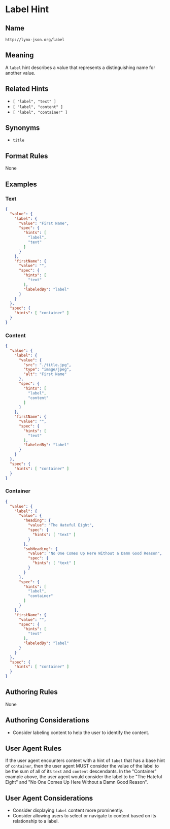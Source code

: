 # Label Hint

## Name

`http://lynx-json.org/label`

## Meaning

A `label` hint describes a value that represents a distinguishing name for another value.

## Related Hints

- `[ "label", "text" ]`
- `[ "label", "content" ]`
- `[ "label", "container" ]`

## Synonyms

- `title`

## Format Rules

None

## Examples

### Text

```json
{
  "value": {
    "label": {
      "value": "First Name",
      "spec": {
        "hints": [
          "label",
          "text"
        ]
      }
    },
    "firstName": {
      "value": "",
      "spec": {
        "hints": [
          "text"
        ],
        "labeledBy": "label"
      }
    }
  },
  "spec": {
    "hints": [ "container" ]
  }
}
```

### Content

```json
{
  "value": {
    "label": {
      "value": {
        "src": "./title.jpg",
        "type": "image/jpeg",
        "alt": "First Name"
      },
      "spec": {
        "hints": [
          "label",
          "content"
        ]
      }
    },
    "firstName": {
      "value": "",
      "spec": {
        "hints": [
          "text"
        ],
        "labeledBy": "label"
      }
    }
  },
  "spec": {
    "hints": [ "container" ]
  }
}
```

### Container

```json
{
  "value": {
    "label": {
      "value": {
        "heading": {
          "value": "The Hateful Eight",
          "spec": {
            "hints": [ "text" ]
          }
        },
        "subHeading": {
          "value": "No One Comes Up Here Without a Damn Good Reason",
          "spec": {
            "hints": [ "text" ]
          }
        }
      },
      "spec": {
        "hints": [
          "label",
          "container"
        ]
      }
    },
    "firstName": {
      "value": "",
      "spec": {
        "hints": [
          "text"
        ],
        "labeledBy": "label"
      }
    }
  },
  "spec": {
    "hints": [ "container" ]
  }
}
```

## Authoring Rules

None

## Authoring Considerations

- Consider labeling content to help the user to identify the content.

## User Agent Rules

If the user agent encounters content with a hint of `label` that has a base hint of `container`, then the user agent MUST consider the value of the label to be the sum of all of its `text` and `content` descendants. In the "Container" example above, the user agent would consider the label to be "The Hateful Eight" and "No One Comes Up Here Without a Damn Good Reason".

## User Agent Considerations

- Consider displaying `label` content more prominently.
- Consider allowing users to select or navigate to content based on its relationship to a label.
